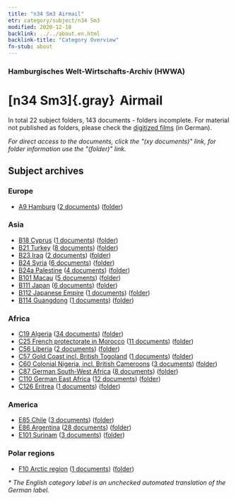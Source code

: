 ```yaml
---
title: "n34 Sm3 Airmail"
etr: category/subject/n34 Sm3
modified: 2020-12-18
backlink: ../../about.en.html
backlink-title: "Category Overview"
fn-stub: about
---
```


### Hamburgisches Welt-Wirtschafts-Archiv (HWWA)
# [n34 Sm3]{.gray}&#8201; Airmail&#160; 





In total 22 subject folders, 143 documents - folders incomplete.
For material not published as folders, please check the [digitized films](/film/h1_sh) (in German).

_For direct access to the documents, click the "(xy documents)" link, for folder information use the "(folder)" link._

## Subject archives



### Europe

- [A9 Hamburg](../../../geo/about.en.html#A9) (<a href="https://dfg-viewer.de/show/?tx_dlf[id]=https://pm20.zbw.eu/mets/sh/1409xx/140905/1456xx/145665/public.mets.en.xml" target="_blank">2 documents</a>) ([folder](http://purl.org/pressemappe20/folder/sh/140905,145665))

### Asia

- [B18 Cyprus](../../../geo/about.en.html#B18) (<a href="https://dfg-viewer.de/show/?tx_dlf[id]=https://pm20.zbw.eu/mets/sh/1410xx/141079/1456xx/145665/public.mets.en.xml" target="_blank">1 documents</a>) ([folder](http://purl.org/pressemappe20/folder/sh/141079,145665))
- [B21 Turkey](../../../geo/about.en.html#B21) (<a href="https://dfg-viewer.de/show/?tx_dlf[id]=https://pm20.zbw.eu/mets/sh/1411xx/141111/1456xx/145665/public.mets.en.xml" target="_blank">8 documents</a>) ([folder](http://purl.org/pressemappe20/folder/sh/141111,145665))
- [B23 Iraq](../../../geo/about.en.html#B23) (<a href="https://dfg-viewer.de/show/?tx_dlf[id]=https://pm20.zbw.eu/mets/sh/1411xx/141113/1456xx/145665/public.mets.en.xml" target="_blank">2 documents</a>) ([folder](http://purl.org/pressemappe20/folder/sh/141113,145665))
- [B24 Syria](../../../geo/about.en.html#B24) (<a href="https://dfg-viewer.de/show/?tx_dlf[id]=https://pm20.zbw.eu/mets/sh/1411xx/141114/1456xx/145665/public.mets.en.xml" target="_blank">6 documents</a>) ([folder](http://purl.org/pressemappe20/folder/sh/141114,145665))
- [B24a Palestine](../../../geo/about.en.html#B24a) (<a href="https://dfg-viewer.de/show/?tx_dlf[id]=https://pm20.zbw.eu/mets/sh/1411xx/141115/1456xx/145665/public.mets.en.xml" target="_blank">4 documents</a>) ([folder](http://purl.org/pressemappe20/folder/sh/141115,145665))
- [B101 Macau](../../../geo/about.en.html#B101) (<a href="https://dfg-viewer.de/show/?tx_dlf[id]=https://pm20.zbw.eu/mets/sh/1412xx/141267/1456xx/145665/public.mets.en.xml" target="_blank">5 documents</a>) ([folder](http://purl.org/pressemappe20/folder/sh/141267,145665))
- [B111 Japan](../../../geo/about.en.html#B111) (<a href="https://dfg-viewer.de/show/?tx_dlf[id]=https://pm20.zbw.eu/mets/sh/1412xx/141272/1456xx/145665/public.mets.en.xml" target="_blank">6 documents</a>) ([folder](http://purl.org/pressemappe20/folder/sh/141272,145665))
- [B112 Japanese Empire](../../../geo/about.en.html#B112) (<a href="https://dfg-viewer.de/show/?tx_dlf[id]=https://pm20.zbw.eu/mets/sh/1412xx/141273/1456xx/145665/public.mets.en.xml" target="_blank">1 documents</a>) ([folder](http://purl.org/pressemappe20/folder/sh/141273,145665))
- [B114 Guangdong](../../../geo/about.en.html#B114) (<a href="https://dfg-viewer.de/show/?tx_dlf[id]=https://pm20.zbw.eu/mets/sh/1412xx/141275/1456xx/145665/public.mets.en.xml" target="_blank">1 documents</a>) ([folder](http://purl.org/pressemappe20/folder/sh/141275,145665))

### Africa

- [C19 Algeria](../../../geo/about.en.html#C19) (<a href="https://dfg-viewer.de/show/?tx_dlf[id]=https://pm20.zbw.eu/mets/sh/1413xx/141354/1456xx/145665/public.mets.en.xml" target="_blank">34 documents</a>) ([folder](http://purl.org/pressemappe20/folder/sh/141354,145665))
- [C25 French protectorate in Morocco](../../../geo/about.en.html#C25) (<a href="https://dfg-viewer.de/show/?tx_dlf[id]=https://pm20.zbw.eu/mets/sh/1413xx/141358/1456xx/145665/public.mets.en.xml" target="_blank">11 documents</a>) ([folder](http://purl.org/pressemappe20/folder/sh/141358,145665))
- [C56 Liberia](../../../geo/about.en.html#C56) (<a href="https://dfg-viewer.de/show/?tx_dlf[id]=https://pm20.zbw.eu/mets/sh/1414xx/141405/1456xx/145665/public.mets.en.xml" target="_blank">2 documents</a>) ([folder](http://purl.org/pressemappe20/folder/sh/141405,145665))
- [C57 Gold Coast incl. British Togoland](../../../geo/about.en.html#C57) (<a href="https://dfg-viewer.de/show/?tx_dlf[id]=https://pm20.zbw.eu/mets/sh/1414xx/141406/1456xx/145665/public.mets.en.xml" target="_blank">1 documents</a>) ([folder](http://purl.org/pressemappe20/folder/sh/141406,145665))
- [C60 Colonial Nigeria, incl. British Cameroons](../../../geo/about.en.html#C60) (<a href="https://dfg-viewer.de/show/?tx_dlf[id]=https://pm20.zbw.eu/mets/sh/1414xx/141409/1456xx/145665/public.mets.en.xml" target="_blank">3 documents</a>) ([folder](http://purl.org/pressemappe20/folder/sh/141409,145665))
- [C87 German South-West Africa](../../../geo/about.en.html#C87) (<a href="https://dfg-viewer.de/show/?tx_dlf[id]=https://pm20.zbw.eu/mets/sh/1414xx/141450/1456xx/145665/public.mets.en.xml" target="_blank">8 documents</a>) ([folder](http://purl.org/pressemappe20/folder/sh/141450,145665))
- [C110 German East Africa](../../../geo/about.en.html#C110) (<a href="https://dfg-viewer.de/show/?tx_dlf[id]=https://pm20.zbw.eu/mets/sh/1414xx/141471/1456xx/145665/public.mets.en.xml" target="_blank">12 documents</a>) ([folder](http://purl.org/pressemappe20/folder/sh/141471,145665))
- [C126 Eritrea](../../../geo/about.en.html#C126) (<a href="https://dfg-viewer.de/show/?tx_dlf[id]=https://pm20.zbw.eu/mets/sh/1414xx/141483/1456xx/145665/public.mets.en.xml" target="_blank">1 documents</a>) ([folder](http://purl.org/pressemappe20/folder/sh/141483,145665))

### America

- [E85 Chile](../../../geo/about.en.html#E85) (<a href="https://dfg-viewer.de/show/?tx_dlf[id]=https://pm20.zbw.eu/mets/sh/1416xx/141691/1456xx/145665/public.mets.en.xml" target="_blank">3 documents</a>) ([folder](http://purl.org/pressemappe20/folder/sh/141691,145665))
- [E86 Argentina](../../../geo/about.en.html#E86) (<a href="https://dfg-viewer.de/show/?tx_dlf[id]=https://pm20.zbw.eu/mets/sh/1416xx/141692/1456xx/145665/public.mets.en.xml" target="_blank">28 documents</a>) ([folder](http://purl.org/pressemappe20/folder/sh/141692,145665))
- [E101 Surinam](../../../geo/about.en.html#E101) (<a href="https://dfg-viewer.de/show/?tx_dlf[id]=https://pm20.zbw.eu/mets/sh/1416xx/141699/1456xx/145665/public.mets.en.xml" target="_blank">3 documents</a>) ([folder](http://purl.org/pressemappe20/folder/sh/141699,145665))

### Polar regions

- [F10 Arctic region](../../../geo/about.en.html#F10) (<a href="https://dfg-viewer.de/show/?tx_dlf[id]=https://pm20.zbw.eu/mets/sh/1417xx/141702/1456xx/145665/public.mets.en.xml" target="_blank">1 documents</a>) ([folder](http://purl.org/pressemappe20/folder/sh/141702,145665))


_* The English category label is an unchecked automated translation of the German label._

